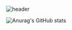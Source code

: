 ![header](https://capsule-render.vercel.app/api?type=waving&color=002c5f&height=1350&animation=fadeIn&section=header&text=JitHub&fontColor=E5EDF2&fontSize=35&fontAlign=80&animation=blinking)

![Anurag's GitHub stats](https://github-readme-stats.vercel.app/api?username=JitHoon&theme=github_dark&show_icons=true)
